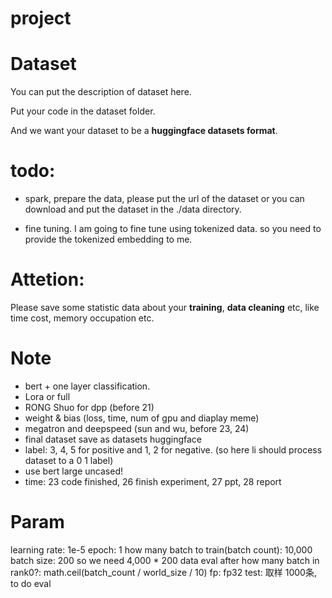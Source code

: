 # project

# Dataset
You can put the description of dataset here.

Put your code in the dataset folder.

And we want your dataset to be a **huggingface datasets format**.

# todo:
- spark, prepare the data, please put the url of the dataset or you can download and put the dataset in the ./data directory.


- fine tuning. I am going to fine tune using tokenized data. so you need to provide the tokenized embedding to me.

# Attetion:
Please save some statistic data about your **training**, **data cleaning** etc, like time cost, memory occupation etc.


# Note
- bert + one layer classification.
- Lora or full
- RONG Shuo for dpp (before 21)
- weight & bias (loss, time, num of gpu and diaplay meme)
- megatron and deepspeed (sun and wu, before 23, 24)
- final dataset save as datasets huggingface
- label: 3, 4, 5 for positive and 1, 2 for negative. (so here li should process dataset to a 0 1 label)
- use bert large uncased!
- time: 23 code finished, 26 finish experiment, 27 ppt, 28 report


# Param
learning rate: 1e-5
epoch: 1
how many batch to train(batch count): 10,000
batch size: 200 
so we need 4,000 * 200 data
eval after how many batch in rank0?: math.ceil(batch_count / world_size / 10)
fp: fp32
test: 取样 1000条, to do eval
